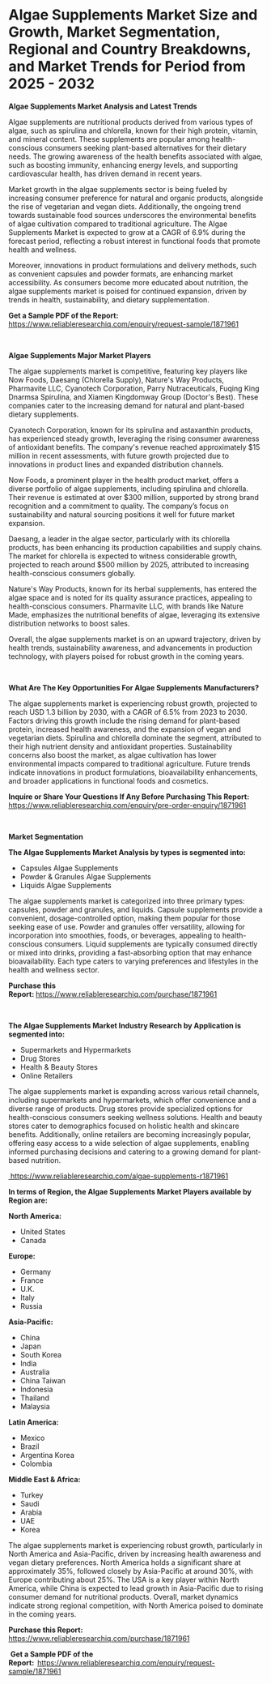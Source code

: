 <p><h1>Algae Supplements Market Size and Growth, Market Segmentation, Regional and Country Breakdowns, and Market Trends for Period from 2025 -  2032</h1></p><p><strong>Algae Supplements Market Analysis and Latest Trends</strong></p>
<p><p>Algae supplements are nutritional products derived from various types of algae, such as spirulina and chlorella, known for their high protein, vitamin, and mineral content. These supplements are popular among health-conscious consumers seeking plant-based alternatives for their dietary needs. The growing awareness of the health benefits associated with algae, such as boosting immunity, enhancing energy levels, and supporting cardiovascular health, has driven demand in recent years.</p><p>Market growth in the algae supplements sector is being fueled by increasing consumer preference for natural and organic products, alongside the rise of vegetarian and vegan diets. Additionally, the ongoing trend towards sustainable food sources underscores the environmental benefits of algae cultivation compared to traditional agriculture. The Algae Supplements Market is expected to grow at a CAGR of 6.9% during the forecast period, reflecting a robust interest in functional foods that promote health and wellness.</p><p>Moreover, innovations in product formulations and delivery methods, such as convenient capsules and powder formats, are enhancing market accessibility. As consumers become more educated about nutrition, the algae supplements market is poised for continued expansion, driven by trends in health, sustainability, and dietary supplementation.</p></p>
<p><strong>Get a Sample PDF of the Report:&nbsp;</strong> <a href="https://www.reliableresearchiq.com/enquiry/request-sample/1871961?utm_campaign=2212&utm_medium=2&utm_source=Github&utm_content=ia&utm_term=19042025&utm_id=algae-supplements">https://www.reliableresearchiq.com/enquiry/request-sample/1871961</a></p>
<p>&nbsp;</p>
<p><strong>Algae Supplements Major Market Players</strong></p>
<p><p>The algae supplements market is competitive, featuring key players like Now Foods, Daesang (Chlorella Supply), Nature's Way Products, Pharmavite LLC, Cyanotech Corporation, Parry Nutraceuticals, Fuqing King Dnarmsa Spirulina, and Xiamen Kingdomway Group (Doctor's Best). These companies cater to the increasing demand for natural and plant-based dietary supplements.</p><p>Cyanotech Corporation, known for its spirulina and astaxanthin products, has experienced steady growth, leveraging the rising consumer awareness of antioxidant benefits. The company's revenue reached approximately $15 million in recent assessments, with future growth projected due to innovations in product lines and expanded distribution channels.</p><p>Now Foods, a prominent player in the health product market, offers a diverse portfolio of algae supplements, including spirulina and chlorella. Their revenue is estimated at over $300 million, supported by strong brand recognition and a commitment to quality. The company’s focus on sustainability and natural sourcing positions it well for future market expansion.</p><p>Daesang, a leader in the algae sector, particularly with its chlorella products, has been enhancing its production capabilities and supply chains. The market for chlorella is expected to witness considerable growth, projected to reach around $500 million by 2025, attributed to increasing health-conscious consumers globally.</p><p>Nature's Way Products, known for its herbal supplements, has entered the algae space and is noted for its quality assurance practices, appealing to health-conscious consumers. Pharmavite LLC, with brands like Nature Made, emphasizes the nutritional benefits of algae, leveraging its extensive distribution networks to boost sales.</p><p>Overall, the algae supplements market is on an upward trajectory, driven by health trends, sustainability awareness, and advancements in production technology, with players poised for robust growth in the coming years.</p></p>
<p>&nbsp;</p>
<p><strong>What Are The Key Opportunities For Algae Supplements Manufacturers?</strong></p>
<p><p>The algae supplements market is experiencing robust growth, projected to reach USD 1.3 billion by 2030, with a CAGR of 6.5% from 2023 to 2030. Factors driving this growth include the rising demand for plant-based protein, increased health awareness, and the expansion of vegan and vegetarian diets. Spirulina and chlorella dominate the segment, attributed to their high nutrient density and antioxidant properties. Sustainability concerns also boost the market, as algae cultivation has lower environmental impacts compared to traditional agriculture. Future trends indicate innovations in product formulations, bioavailability enhancements, and broader applications in functional foods and cosmetics.</p></p>
<p><strong>Inquire or Share Your Questions If Any Before Purchasing This Report:</strong> <a href="https://www.reliableresearchiq.com/enquiry/pre-order-enquiry/1871961?utm_campaign=2212&utm_medium=2&utm_source=Github&utm_content=ia&utm_term=19042025&utm_id=algae-supplements">https://www.reliableresearchiq.com/enquiry/pre-order-enquiry/1871961</a></p>
<p>&nbsp;</p>
<p><strong>Market Segmentation</strong></p>
<p><strong>The Algae Supplements Market Analysis by types is segmented into:</strong></p>
<p><ul><li>Capsules Algae Supplements</li><li>Powder & Granules Algae Supplements</li><li>Liquids Algae Supplements</li></ul></p>
<p><p>The algae supplements market is categorized into three primary types: capsules, powder and granules, and liquids. Capsule supplements provide a convenient, dosage-controlled option, making them popular for those seeking ease of use. Powder and granules offer versatility, allowing for incorporation into smoothies, foods, or beverages, appealing to health-conscious consumers. Liquid supplements are typically consumed directly or mixed into drinks, providing a fast-absorbing option that may enhance bioavailability. Each type caters to varying preferences and lifestyles in the health and wellness sector.</p></p>
<p><strong>Purchase this Report:&nbsp;</strong><a href="https://www.reliableresearchiq.com/purchase/1871961?utm_campaign=2212&utm_medium=2&utm_source=Github&utm_content=ia&utm_term=19042025&utm_id=algae-supplements">https://www.reliableresearchiq.com/purchase/1871961</a></p>
<p>&nbsp;</p>
<p><strong>The Algae Supplements Market Industry Research by Application is segmented into:</strong></p>
<p><ul><li>Supermarkets and Hypermarkets</li><li>Drug Stores</li><li>Health & Beauty Stores</li><li>Online Retailers</li></ul></p>
<p><p>The algae supplements market is expanding across various retail channels, including supermarkets and hypermarkets, which offer convenience and a diverse range of products. Drug stores provide specialized options for health-conscious consumers seeking wellness solutions. Health and beauty stores cater to demographics focused on holistic health and skincare benefits. Additionally, online retailers are becoming increasingly popular, offering easy access to a wide selection of algae supplements, enabling informed purchasing decisions and catering to a growing demand for plant-based nutrition.</p></p>
<p><a href="https://www.reliableresearchiq.com/algae-supplements-r1871961?utm_campaign=2212&utm_medium=2&utm_source=Github&utm_content=ia&utm_term=19042025&utm_id=algae-supplements">&nbsp;https://www.reliableresearchiq.com/algae-supplements-r1871961</a></p>
<p><strong>In terms of Region, the Algae Supplements Market Players available by Region are:</strong></p>
<p>
    <p> <strong> North America: </strong>
        <ul>
            <li>United States</li>
            <li>Canada</li>
        </ul>
        </p> 
    <p> <strong> Europe: </strong>
        <ul>
            <li>Germany</li>
            <li>France</li>
            <li>U.K.</li>
            <li>Italy</li>
            <li>Russia</li>
        </ul>
        </p> 
    <p> <strong> Asia-Pacific: </strong>
        <ul>
            <li>China</li>
            <li>Japan</li>
            <li>South Korea</li>
            <li>India</li>
            <li>Australia</li>
            <li>China Taiwan</li>
            <li>Indonesia</li>
            <li>Thailand</li>
            <li>Malaysia</li>
        </ul>
        </p> 
    <p> <strong> Latin America: </strong>
        <ul>
            <li>Mexico</li>
            <li>Brazil</li>
            <li>Argentina Korea</li>
            <li>Colombia</li>
        </ul>
        </p> 
    <p> <strong> Middle East & Africa: </strong>
        <ul>
            <li>Turkey</li>
            <li>Saudi</li>
            <li>Arabia</li>
            <li>UAE</li>
            <li>Korea</li>
        </ul>
    </p>
    </p>
<p><p>The algae supplements market is experiencing robust growth, particularly in North America and Asia-Pacific, driven by increasing health awareness and vegan dietary preferences. North America holds a significant share at approximately 35%, followed closely by Asia-Pacific at around 30%, with Europe contributing about 25%. The USA is a key player within North America, while China is expected to lead growth in Asia-Pacific due to rising consumer demand for nutritional products. Overall, market dynamics indicate strong regional competition, with North America poised to dominate in the coming years.</p></p>
<p><strong>Purchase this Report: </strong><a href="https://www.reliableresearchiq.com/purchase/1871961?utm_campaign=2212&utm_medium=2&utm_source=Github&utm_content=ia&utm_term=19042025&utm_id=algae-supplements">https://www.reliableresearchiq.com/purchase/1871961</a></p>
<p>&nbsp;<strong>Get a Sample PDF of the Report:&nbsp;&nbsp;</strong><a href="https://www.reliableresearchiq.com/enquiry/request-sample/1871961?utm_campaign=2212&utm_medium=2&utm_source=Github&utm_content=ia&utm_term=19042025&utm_id=algae-supplements">https://www.reliableresearchiq.com/enquiry/request-sample/1871961</a></p>
<p><strong></strong></p>
<p><p></p><p></p><p></p></p>